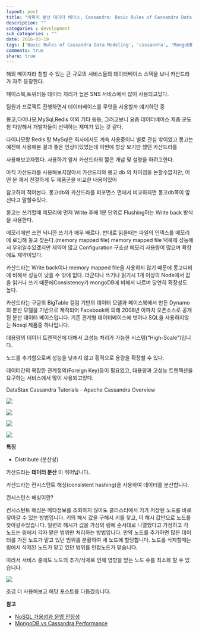 ```yaml
---
layout: post
title: "아파치 분산 데이타 베이스, Cassandra: Basic Rules of Cassandra Data Modeling"
description: ""
categories : development
sub_categories : ""
date: 2016-03-19
tags: ['Basic Rules of Cassandra Data Modeling', 'cassandra', 'MongoDB vs Cassandra Performance']
comments: true
share: true
---
```


해외 메이져라 칭할 수 있는 큰 규모의 서비스들의 데이터베이스 스택을 보니 카산드라가 자주 등장한다.

페이스북,트위터등 데이터 처리가 높은 SNS 서비스에서 많이 사용되고있다.

  

팀원과 프로젝트 진행하면서 데이터베이스를 무엇을 사용할까 얘기하던 중

몽고,다이나모,MySql,Redis 이외 기타 등등, 그러고보니 요즘 데이터베이스 제품 군도 참 다양해서 개발자들이 선택하는 재미가 있는 것
같다.

다이나모랑 Redis 랑 MySql은 회사에서도 계속 사용중이니 별로 관심 밖이었고 몽고는 예전에 사용해본 결과 좋은 인상이있었는데 이번에
항상 보기만 했던 카산드라를

사용해보고자했다. 사용하기 앞서 카산드라의 짧은 개념 및 설명을 하려고한다.

  

아직 카산드라를 사용해보지않아서 카산드라와 몽고 db 의 차이점을 논할수없지만, 어떤 분 께서 친절하게 두 제품군을 비교한 내용이있어

참고하여 적어본다. 몽고db와 카산드라를 퍼포먼스 면에서 비교하자면 몽고db쪽이 앞선다고 말할수있다.

몽고는 쓰기할때 메모리에 먼저 Write 후에 1분 단위로 Flushing하는 Write back 방식을 사용한다.

메모리에만 쓰면 되니깐 쓰기가 매우 빠르다. 반대로 읽을때는 파일의 인덱스를 메모리에 로딩해 놓고 찾는다.(memory mapped
file) memory mapped file 덕북에 성능에서 우위일수있겠지만 제약이 많고 Configuration 구조상 메모리 사용량이
많으며 확장에도 제약이있다.

  

카산드라는 Write back이나 memory mapped file을 사용하지 않기 때문에 몽고디비에 비해서 성능이 낮을 수 밖에 없다.
더군다나 쓰기나 읽기시 1개 이상의 Node에서 값을 읽거나 쓰기 때문에Consistency가 mongoDB에 비해서 나르며 당연히 확장성도
높다.

  

카산드라는 구글의 BigTable 컬럼 기반의 데이터 모델과 페이스북에서 만든 Dynamo의 분산 모델을 기반으로 제작되어 Facebook에
의해 2008년 아파치 오픈소스로 공개된 분산 데이터 베이스입니다. 기존 관계형 데이터베이스에 벗어나 SQL을 사용하지않는 Nosql 제품중
하나입니다.

대용량의 데이터 트렌젝션에 대해서 고성능 처리가 가능한 시스템(“High-Scale")입니다.

노드를 추가함으로써 성능을 낮추지 않고 횡적으로 용량을 확장할 수 있다.

  

데이터간의 복잡한 관계정의(Foreign Key)등이 필요없고, 대용량과 고성능 트렌젝션을 요구하는 서비스에서 많이 사용되고있다.

  

  

DataStax Cassandra Tutorials - Apache Cassandra Overview  

  

  

  

![](/assets/images/posts/534/2713A74656ED43D60B67F0.GIF)

  

  

![](/assets/images/posts/534/273F724C56ED49570E7DBF.PNG)

  

  

![](/assets/images/posts/534/230F654F56ED45D01A78F9.PNG)

  

![](/assets/images/posts/534/25138C4F56ED45D11635BB.PNG)

  

  

**특징**

  * Distribute (분산성)

카산드라는 **데이터 분산** 이 뛰어납니다.

카산드라는 컨시스턴트 해싱(consistent hashing)을 사용하여 데이터를 분산합니다.

  

컨시스턴스 해싱이란?

컨시스턴트 해싱은 메타정보를 조회하지 않아도 클러스터에서 키가 저장된 노드를 바로 찾아갈 수 있는 방법입니다. 키의 해시 값을 구해서 키를
찾고, 이 해시 값만으로 노드를 찾아갈수있습니다. 일련의 해시가 값을 가상의 링에 순서대로 나열했다고 가정하고 각 노드는 링에서 각자 맡은
범위만 처리하는 방법입니다. 만약 노드를 추가하면 많은 데이터를 가진 노드가 맡고 있던 범위를 분활하여 새 노드에 할당합니다. 노드를
삭제할때는 링에서 삭제된 노드가 맡고 있던 범위를 인접노드가 맡습니다.

따라서 서비스 중에도 노드의 추가/삭제로 인해 영향을 받는 노드 수를 최소화 할 수 있습니다.

  

  

![](/assets/images/posts/534/217A3D4956ED47AE022A0D.PNG)

  

  

조금 더 사용해보고 해당 포스트를 다듬겠습니다.

  

  

**참고**

  * [NoSQL 가용성과 운영 안정성](http://d2.naver.com/helloworld/1039)
  * [MongoDB vs Cassandra Performance](http://bcho.tistory.com/624)

  


